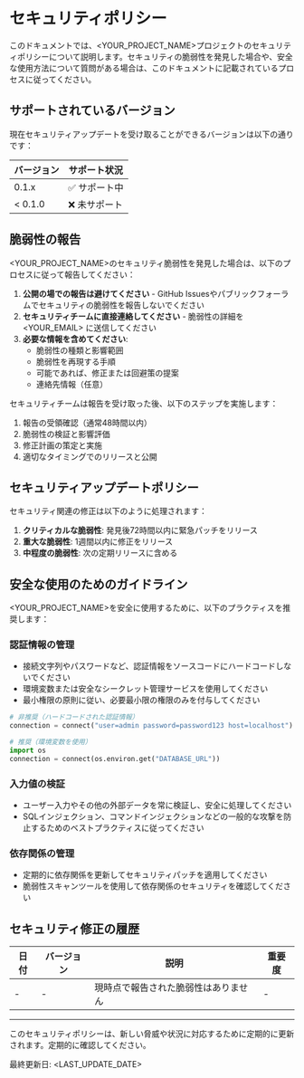 # セキュリティポリシー

このドキュメントでは、<YOUR_PROJECT_NAME>プロジェクトのセキュリティポリシーについて説明します。セキュリティの脆弱性を発見した場合や、安全な使用方法について質問がある場合は、このドキュメントに記載されているプロセスに従ってください。

## サポートされているバージョン

現在セキュリティアップデートを受け取ることができるバージョンは以下の通りです：

| バージョン | サポート状況 |
| --------- | ------------ |
| 0.1.x     | ✅ サポート中 |
| < 0.1.0   | ❌ 未サポート |

## 脆弱性の報告

<YOUR_PROJECT_NAME>のセキュリティ脆弱性を発見した場合は、以下のプロセスに従って報告してください：

1. **公開の場での報告は避けてください** - GitHub Issuesやパブリックフォーラムでセキュリティの脆弱性を報告しないでください
2. **セキュリティチームに直接連絡してください** - 脆弱性の詳細を <YOUR_EMAIL> に送信してください
3. **必要な情報を含めてください**:
   - 脆弱性の種類と影響範囲
   - 脆弱性を再現する手順
   - 可能であれば、修正または回避策の提案
   - 連絡先情報（任意）

セキュリティチームは報告を受け取った後、以下のステップを実施します：

1. 報告の受領確認（通常48時間以内）
2. 脆弱性の検証と影響評価
3. 修正計画の策定と実施
4. 適切なタイミングでのリリースと公開

## セキュリティアップデートポリシー

セキュリティ関連の修正は以下のように処理されます：

1. **クリティカルな脆弱性**: 発見後72時間以内に緊急パッチをリリース
2. **重大な脆弱性**: 1週間以内に修正をリリース
3. **中程度の脆弱性**: 次の定期リリースに含める

## 安全な使用のためのガイドライン

<YOUR_PROJECT_NAME>を安全に使用するために、以下のプラクティスを推奨します：

### 認証情報の管理

- 接続文字列やパスワードなど、認証情報をソースコードにハードコードしないでください
- 環境変数または安全なシークレット管理サービスを使用してください
- 最小権限の原則に従い、必要最小限の権限のみを付与してください

```python
# 非推奨（ハードコードされた認証情報）
connection = connect("user=admin password=password123 host=localhost")

# 推奨（環境変数を使用）
import os
connection = connect(os.environ.get("DATABASE_URL"))
```

### 入力値の検証

- ユーザー入力やその他の外部データを常に検証し、安全に処理してください
- SQLインジェクション、コマンドインジェクションなどの一般的な攻撃を防止するためのベストプラクティスに従ってください

### 依存関係の管理

- 定期的に依存関係を更新してセキュリティパッチを適用してください
- 脆弱性スキャンツールを使用して依存関係のセキュリティを確認してください

## セキュリティ修正の履歴

| 日付 | バージョン | 説明 | 重要度 |
| ---- | --------- | --- | ----- |
| - | - | 現時点で報告された脆弱性はありません | - |

---

このセキュリティポリシーは、新しい脅威や状況に対応するために定期的に更新されます。定期的に確認してください。

最終更新日: <LAST_UPDATE_DATE>
